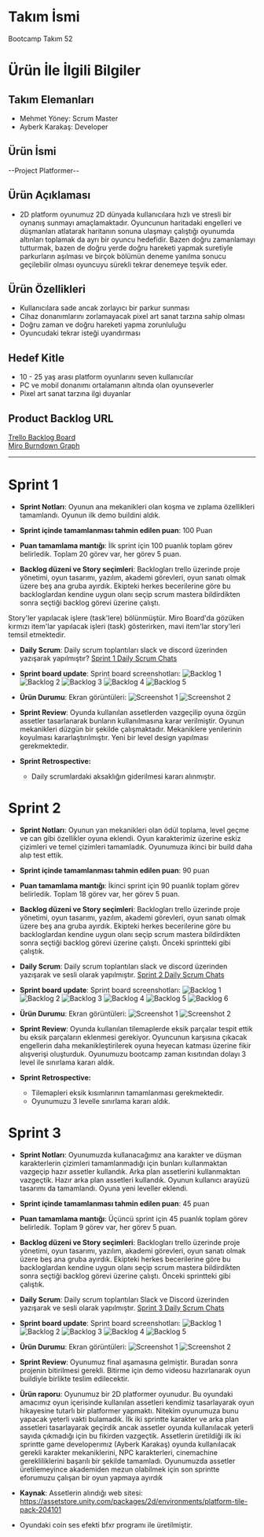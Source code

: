 # **Takım İsmi**

Bootcamp Takım 52

# Ürün İle İlgili Bilgiler

## Takım Elemanları

- Mehmet Yöney: Scrum Master
- Ayberk Karakaş: Developer

## Ürün İsmi

--Project Platformer--

## Ürün Açıklaması

- 2D platform oyunumuz 2D dünyada kullanıcılara hızlı ve stresli bir oynanış sunmayı amaçlamaktadır. Oyuncunun haritadaki engelleri ve düşmanları atlatarak haritanın sonuna ulaşmayı çalıştığı oyunumda altınları toplamak da ayrı bir oyuncu hedefidir. Bazen doğru zamanlamayı tutturmak, bazen de doğru yerde doğru hareketi yapmak suretiyle parkurların aşılması ve birçok bölümün deneme yanılma sonucu geçilebilir olması oyuncuyu sürekli tekrar denemeye teşvik eder. 

## Ürün Özellikleri

- Kullanıcılara sade ancak zorlayıcı bir parkur sunması
- Cihaz donanımlarını zorlamayacak pixel art sanat tarzına sahip olması
- Doğru zaman ve doğru hareketi yapma zorunluluğu
- Oyuncudaki tekrar isteği uyandırması


## Hedef Kitle

- 10 - 25 yaş arası platform oyunlarını seven kullanıcılar
- PC ve mobil donanımı ortalamanın altında olan oyunseverler
- Pixel art sanat tarzına ilgi duyanlar


## Product Backlog URL

[Trello Backlog Board](https://trello.com/b/hCX9uqBe/yaz%C4%B1l%C4%B1m)\
[Miro Burndown Graph](https://miro.com/app/board/uXjVO60TVMw=/)

---

# Sprint 1

- **Sprint Notları**: Oyunun ana mekanikleri olan koşma ve zıplama özellikleri tamamlandı. Oyunun ilk demo buildini aldık. 

- **Sprint içinde tamamlanması tahmin edilen puan**: 100 Puan

- **Puan tamamlama mantığı**: İlk sprint için 100 puanlık toplam görev belirledik. Toplam 20 görev var, her görev 5 puan.

- **Backlog düzeni ve Story seçimleri**: Backlogları trello üzerinde proje yönetimi, oyun tasarımı, yazılım, akademi görevleri, oyun sanatı olmak üzere beş ana gruba ayırdık. Ekipteki herkes becerilerine göre bu backloglardan kendine uygun olanı seçip scrum mastera bildirdikten sonra seçtiği backlog görevi üzerine çalıştı. 

Story'ler yapılacak işlere (task'lere) bölünmüştür. Miro Board'da gözüken kırmızı item'lar yapılacak işleri (task) gösterirken, mavi item'lar story'leri temsil etmektedir.

- **Daily Scrum**: Daily scrum toplantıları slack ve discord üzerinden yazışarak yapılmıştır?
 [Sprint 1 Daily Scrum Chats](https://github.com/ayberkkarakas/Bootcamp-Project/blob/main/ProjectManagement/Sprint1Documents/sprint_1_dailyScrum.docx?raw=true)

- **Sprint board update**: Sprint board screenshotları: 
![Backlog 1](https://raw.githubusercontent.com/ayberkkarakas/Bootcamp-Project/main/ProjectManagement/Sprint1Documents/backlog1.png) 
![Backlog 2](https://raw.githubusercontent.com/ayberkkarakas/Bootcamp-Project/main/ProjectManagement/Sprint1Documents/backlog2.png) 
![Backlog 3](https://raw.githubusercontent.com/ayberkkarakas/Bootcamp-Project/main/ProjectManagement/Sprint1Documents/backlog3.png)
![Backlog 4](https://raw.githubusercontent.com/ayberkkarakas/Bootcamp-Project/main/ProjectManagement/Sprint1Documents/backlog4.png)
![Backlog 5](https://raw.githubusercontent.com/ayberkkarakas/Bootcamp-Project/main/ProjectManagement/Sprint1Documents/backlog5.png)

- **Ürün Durumu**: Ekran görüntüleri:
  ![Screenshot 1](https://github.com/ayberkkarakas/Bootcamp-Project/blob/main/ProjectManagement/Sprint1Documents/productss1.png?raw=true)
  ![Screenshot 2](https://github.com/ayberkkarakas/Bootcamp-Project/blob/main/ProjectManagement/Sprint1Documents/productss2.png?raw=true)

- **Sprint Review**: Oyunda kullanılan assetlerden vazgeçilip oyuna özgün assetler tasarlanarak bunların kullanılmasına karar verilmiştir. Oyunun mekanikleri düzgün bir şekilde çalışmaktadır. Mekaniklere yenilerinin koyulması kararlaştırılmıştır. Yeni bir level design yapılması gerekmektedir. 

- **Sprint Retrospective:**
  - Daily scrumlardaki aksaklığın giderilmesi kararı alınmıştır.

# Sprint 2

- **Sprint Notları**: Oyunun yan mekanikleri olan ödül toplama, level geçme ve can gibi özellikler oyuna eklendi. Oyun karakterimiz üzerine eskiz çizimleri ve temel çizimleri tamamladık. Oyunumuza ikinci bir build daha alıp test ettik.

- **Sprint içinde tamamlanması tahmin edilen puan**: 90 puan

- **Puan tamamlama mantığı**: İkinci sprint için 90 puanlık toplam görev belirledik. Toplam 18 görev var, her görev 5 puan.

- **Backlog düzeni ve Story seçimleri**: Backlogları trello üzerinde proje yönetimi, oyun tasarımı, yazılım, akademi görevleri, oyun sanatı olmak üzere beş ana gruba ayırdık. Ekipteki herkes becerilerine göre bu backloglardan kendine uygun olanı seçip scrum mastera bildirdikten sonra seçtiği backlog görevi üzerine çalıştı. Önceki sprintteki gibi çalıştık.

- **Daily Scrum**: Daily scrum toplantıları slack ve discord üzerinden yazışarak ve sesli olarak  yapılmıştır.
 [Sprint 2 Daily Scrum Chats](https://github.com/ayberkkarakas/Bootcamp-Project/blob/main/ProjectManagement/Sprint2Documents/sprint_2_DailyScrum.docx?raw=true)

- **Sprint board update**: Sprint board screenshotları: 
![Backlog 1](https://raw.githubusercontent.com/ayberkkarakas/Bootcamp-Project/main/ProjectManagement/Sprint2Documents/backlog1.png) 
![Backlog 2](https://raw.githubusercontent.com/ayberkkarakas/Bootcamp-Project/main/ProjectManagement/Sprint2Documents/backlog2.png) 
![Backlog 3](https://raw.githubusercontent.com/ayberkkarakas/Bootcamp-Project/main/ProjectManagement/Sprint2Documents/backlog3.png)
![Backlog 4](https://raw.githubusercontent.com/ayberkkarakas/Bootcamp-Project/main/ProjectManagement/Sprint2Documents/backlog4.png)
![Backlog 5](https://raw.githubusercontent.com/ayberkkarakas/Bootcamp-Project/main/ProjectManagement/Sprint2Documents/backlog5.png)
![Backlog 6](https://raw.githubusercontent.com/ayberkkarakas/Bootcamp-Project/main/ProjectManagement/Sprint2Documents/backlog6.png)

- **Ürün Durumu**: Ekran görüntüleri:
  ![Screenshot 1](https://github.com/ayberkkarakas/Bootcamp-Project/blob/main/ProjectManagement/Sprint2Documents/productss1.png?raw=true)
  ![Screenshot 2](https://github.com/ayberkkarakas/Bootcamp-Project/blob/main/ProjectManagement/Sprint2Documents/productss2.png?raw=true)

- **Sprint Review**: Oyunda kullanılan tilemaplerde eksik parçalar tespit ettik bu eksik parçaların eklenmesi gerekiyor. Oyuncunun karşısına çıkacak engellerin daha mekanikleştirilerek oyuna heyecan katması üzerine fikir alışverişi oluşturduk. Oyunumuzu bootcamp zaman kısıtından dolayı 3 level ile sınırlama kararı aldık. 

- **Sprint Retrospective:**
  - Tilemapleri eksik kısımlarının tamamlanması gerekmektedir.
  - Oyunumuzu 3 levelle sınırlama kararı aldık.

# Sprint 3

- **Sprint Notları**: Oyunumuzda kullanacağımız ana karakter ve düşman karakterlerin çizimleri tamamlanmadığı için bunları kullanmaktan vazgeçip hazır assetler kullandık. Arka plan assetlerini kullanmaktan vazgeçtik. Hazır arka plan assetleri kullandık. Oyunun kullanıcı arayüzü tasarımı da tamamlandı. Oyuna yeni leveller eklendi.

- **Sprint içinde tamamlanması tahmin edilen puan**: 45 puan

- **Puan tamamlama mantığı**: Üçüncü sprint için 45 puanlık toplam görev belirledik. Toplam 9 görev var, her görev 5 puan.

- **Backlog düzeni ve Story seçimleri**: Backlogları trello üzerinde proje yönetimi, oyun tasarımı, yazılım, akademi görevleri, oyun sanatı olmak üzere beş ana gruba ayırdık. Ekipteki herkes becerilerine göre bu backloglardan kendine uygun olanı seçip scrum mastera bildirdikten sonra seçtiği backlog görevi üzerine çalıştı. Önceki sprintteki gibi çalıştık.

- **Daily Scrum**: Daily scrum toplantıları Slack ve Discord üzerinden yazışarak ve sesli olarak  yapılmıştır.
 [Sprint 3 Daily Scrum Chats](https://github.com/ayberkkarakas/Bootcamp-Project/blob/main/ProjectManagement/Sprint3Documents/Sprint_3_DailyScrum.docx?raw=true)

- **Sprint board update**: Sprint board screenshotları: 
![Backlog 1](https://raw.githubusercontent.com/ayberkkarakas/Bootcamp-Project/main/ProjectManagement/Sprint3Documents/backlog1.png) 
![Backlog 2](https://raw.githubusercontent.com/ayberkkarakas/Bootcamp-Project/main/ProjectManagement/Sprint3Documents/backlog2.png) 
![Backlog 3](https://raw.githubusercontent.com/ayberkkarakas/Bootcamp-Project/main/ProjectManagement/Sprint3Documents/backlog3.png)
![Backlog 4](https://raw.githubusercontent.com/ayberkkarakas/Bootcamp-Project/main/ProjectManagement/Sprint3Documents/backlog4.png)
![Backlog 5](https://raw.githubusercontent.com/ayberkkarakas/Bootcamp-Project/main/ProjectManagement/Sprint3Documents/backlog5.png)

- **Ürün Durumu**: Ekran görüntüleri:
  ![Screenshot 1](https://github.com/ayberkkarakas/Bootcamp-Project/blob/main/ProjectManagement/Sprint3Documents/productss1.png?raw=true)
  ![Screenshot 2](https://github.com/ayberkkarakas/Bootcamp-Project/blob/main/ProjectManagement/Sprint3Documents/productss2.png?raw=true)

- **Sprint Review**: Oyunumuz final aşamasına gelmiştir. Buradan sonra projenin bitirilmesi gerekli. Bitirme için demo videosu hazırlanarak oyun buildiyle birlikte teslim edilecektir.

- **Ürün raporu**: Oyunumuz  bir 2D platformer oyunudur. Bu oyundaki amacımız oyun içerisinde kullanılan assetleri kendimiz tasarlayarak oyun hikayesine tutarlı bir platformer yapmaktı. Nitekim oyunumuza bunu yapacak yeterli vakti bulamadık. İlk iki sprintte karakter ve arka plan assetleri tasarlayarak geçirdik ancak assetler oyunda kullanılacak yeterli sayıda çıkmadığı için bu fikirden vazgeçtik. Assetlerin üretildiği ilk iki sprintte game developerımız (Ayberk Karakaş) oyunda kullanılacak gerekli karakter mekaniklerini, NPC karakterleri, cinemachine gerekliliklerini başarılı bir şekilde tamamladı. Oyunumuzda assetler üretilemeyince akademiden mezun olabilmek için son sprintte eforumuzu çalışan bir oyun yapmaya ayırdık 

- **Kaynak**: Assetlerin alındığı web sitesi: https://assetstore.unity.com/packages/2d/environments/platform-tile-pack-204101
- Oyundaki coin ses efekti bfxr programı ile üretilmiştir. 

